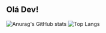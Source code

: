 ## Olá Dev!  

![Anurag's GitHub stats](https://github-readme-stats.vercel.app/api?username=italoszc&show_icon=true&theme=onedark)
![Top Langs](https://github-readme-stats.vercel.app/api/top-langs/?username=anuraghazra&layout=compact&icon=true&theme=dark)
